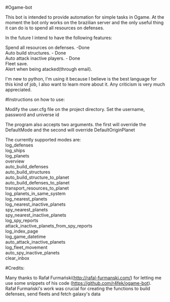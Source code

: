 #Ogame-bot

This bot is intended to provide automation for simple tasks in Ogame. At the moment the bot only works on the brazilian server and the only useful thing it can do is to spend all resources on defenses.

In the future I intend to have the following features:

Spend all resources on defenses. -Done<br />
Auto build structures. - Done<br />
Auto attack inactive players. - Done<br />
Fleet save.<br />
Alert when being atacked(through email).<br />

I'm new to python, I'm using it because I believe is the best language for this kind of job, I also want to learn more about it. Any criticism is very much appreciated.

#Instructions on how to use:

Modify the user.cfg file on the project directory. Set the username, password and universe id

The program also accepts two arguments. the first will override the DefaultMode
 and the second will override DefaultOriginPlanet

The currently supported modes are: <br />
    log_defenses <br /> 
    log_ships <br />
    log_planets <br />
    overview <br />
    auto_build_defenses <br />
    auto_build_structures <br />
    auto_build_structure_to_planet <br />
    auto_build_defenses_to_planet <br />
    transport_resources_to_planet <br />
    log_planets_in_same_system <br />
    log_nearest_planets <br />
    log_nearest_inactive_planets <br />
    spy_nearest_planets <br />
    spy_nearest_inactive_planets <br />
    log_spy_reports <br />
    attack_inactive_planets_from_spy_reports <br />
    log_index_page <br />
    log_game_datetime <br />
    auto_attack_inactive_planets <br />
    log_fleet_movement <br />
    auto_spy_inactive_planets <br />
    clear_inbox <br />
    
#Credits:

Many thanks to Rafał Furmański(http://rafal-furmanski.com/) for letting me use some snippets of his code (https://github.com/r4fek/ogame-bot).<br />
Rafał Furmański's work was crucial for creating the functions to build defenses, send fleets and fetch galaxy's data <br/>


